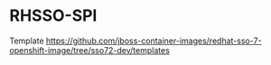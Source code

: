 # RHSSO-SPI

Template
https://github.com/jboss-container-images/redhat-sso-7-openshift-image/tree/sso72-dev/templates

